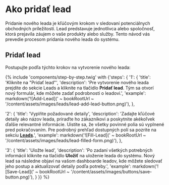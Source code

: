 # Ako pridať lead

Pridanie nového leada je kľúčovým krokom v sledovaní potenciálnych obchodných príležitostí. Lead predstavuje jednotlivca alebo spoločnosť, ktorá prejavila záujem o vaše produkty alebo služby. Tento návod vás prevedie procesom pridania nového leada do systému.

## Pridať lead

Postupujte podľa týchto krokov na vytvorenie nového leada:

{% include 'components/step-by-step.twig' with {'steps': {
  '1': {
    'title': 'Kliknite na "Pridať lead"',
    'description': 'Pre vytvorenie nového leada prejdite do sekcie Leads a kliknite na tlačidlo **Pridať lead**. Tým sa otvorí nový formulár, kde môžete zadať podrobnosti o leadovi.',
    'example': markdown('![Add-Lead](' ~ bookRootUrl ~ '/content/assets/images/leads/lead-add-lead-button.png)'),
  },

  '2': {
    'title': 'Vyplňte požadované detaily',
    'description': 'Zadajte kľúčové detaily ako názov leada, priraďte ho zákazníkovi a poskytnite akékoľvek ďalšie relevantné informácie. Uistite sa, že všetky povinné polia sú vyplnené pred pokračovaním. Pre podrobný prehľad dostupných polí sa pozrite na sekciu **[Leads](../leads)**.',
    'example': markdown('![Fill-Lead](' ~ bookRootUrl ~ '/content/assets/images/leads/lead-filled-form.png)'),
  },

  '3': {
    'title': 'Uložte lead',
    'description': 'Po zadaní všetkých potrebných informácií kliknite na tlačidlo **Uložiť** na uloženie leada do systému. Nový lead sa následne objaví na vašom dashboarde leadov, kde môžete sledovať jeho postup a aktualizovať detaily podľa potreby.',
    'example': markdown('![Save-Lead](' ~ bookRootUrl ~ '/content/assets/images/buttons/save-button.png)'),
  }
}} %}
